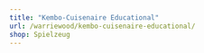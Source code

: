 ```yaml
---
title: "Kembo-Cuisenaire Educational"
url: /warriewood/kembo-cuisenaire-educational/
shop: Spielzeug
---
```

